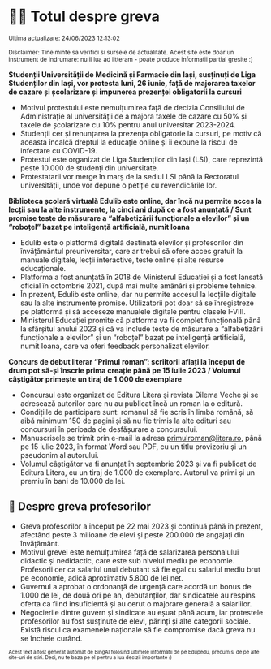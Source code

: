 # 👩‍🏫 Totul despre greva
<sub>Ultima actualizare: 24/06/2023 12:13:02</sub>

<sub>Disclaimer: Tine minte sa verifici si sursele de actualitate. Acest site este doar un instrument de indrumare: nu il lua ad litteram - poate produce informatii partial gresite :)</sub>

**Studenții Universității de Medicină și Farmacie din Iași, susținuți de Liga Studenților din Iași, vor protesta luni, 26 iunie, față de majorarea taxelor de cazare și școlarizare și impunerea prezenței obligatorii la cursuri**
- Motivul protestului este nemulțumirea față de decizia Consiliului de Administrație al universității de a majora taxele de cazare cu 50% și taxele de școlarizare cu 10% pentru anul universitar 2023-2024.
- Studenții cer și renunțarea la prezența obligatorie la cursuri, pe motiv că aceasta încalcă dreptul la educație online și îi expune la riscul de infectare cu COVID-19.
- Protestul este organizat de Liga Studenților din Iași (LSI), care reprezintă peste 10.000 de studenți din universitate.
- Protestatarii vor merge în marș de la sediul LSI până la Rectoratul universității, unde vor depune o petiție cu revendicările lor.

**Biblioteca școlară virtuală Edulib este online, dar încă nu permite acces la lecții sau la alte instrumente, la cinci ani după ce a fost anunțată / Sunt promise teste de măsurare a “alfabetizării funcționale a elevilor” și un “roboțel” bazat pe inteligență artificială, numit Ioana**
- Edulib este o platformă digitală destinată elevilor și profesorilor din învățământul preuniversitar, care ar trebui să ofere acces gratuit la manuale digitale, lecții interactive, teste online și alte resurse educaționale.
- Platforma a fost anunțată în 2018 de Ministerul Educației și a fost lansată oficial în octombrie 2021, după mai multe amânări și probleme tehnice.
- În prezent, Edulib este online, dar nu permite accesul la lecțiile digitale sau la alte instrumente promise. Utilizatorii pot doar să se înregistreze pe platformă și să acceseze manualele digitale pentru clasele I-VIII.
- Ministerul Educației promite că platforma va fi complet funcțională până la sfârșitul anului 2023 și că va include teste de măsurare a “alfabetizării funcționale a elevilor” și un “roboțel” bazat pe inteligență artificială, numit Ioana, care va oferi feedback personalizat elevilor.

**Concurs de debut literar “Primul roman”: scriitorii aflați la început de drum pot să-și înscrie prima creație până pe 15 iulie 2023 / Volumul câștigător primește un tiraj de 1.000 de exemplare**
- Concursul este organizat de Editura Litera și revista Dilema Veche și se adresează autorilor care nu au publicat încă un roman la o editură.
- Condițiile de participare sunt: romanul să fie scris în limba română, să aibă minimum 150 de pagini și să nu fie trimis la alte edituri sau concursuri în perioada de desfășurare a concursului.
- Manuscrisele se trimit prin e-mail la adresa primulroman@litera.ro, până pe 15 iulie 2023, în format Word sau PDF, cu un titlu provizoriu și un pseudonim al autorului.
- Volumul câștigător va fi anunțat în septembrie 2023 și va fi publicat de Editura Litera, cu un tiraj de 1.000 de exemplare. Autorul va primi și un premiu în bani de 10.000 de lei.

## 🏫 Despre greva profesorilor
- Greva profesorilor a început pe 22 mai 2023 și continuă până în prezent, afectând peste 3 milioane de elevi și peste 200.000 de angajați din învățământ.
- Motivul grevei este nemulțumirea față de salarizarea personalului didactic și nedidactic, care este sub nivelul mediu pe economie. Profesorii cer ca salariul unui debutant să fie egal cu salariul mediu brut pe economie, adică aproximativ 5.800 de lei net.
- Guvernul a aprobat o ordonanță de urgență care acordă un bonus de 1.000 de lei, de două ori pe an, debutanților, dar sindicatele au respins oferta ca fiind insuficientă și au cerut o majorare generală a salariilor.
- Negocierile dintre guvern și sindicate au eșuat până acum, iar protestele profesorilor au fost susținute de elevi, părinți și alte categorii sociale. Există riscul ca examenele naționale să fie compromise dacă greva nu se încheie curând.


<sub><sub>Acest text a fost generat automat de BingAI folosind ultimele informatii de pe Edupedu, precum si de pe alte site-uri de stiri. Deci, nu te baza pe el pentru a lua decizii importante :)</sub></sub>